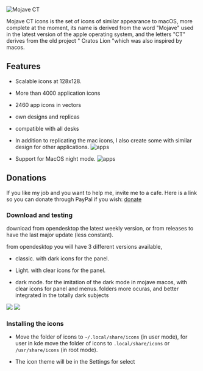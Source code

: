 

![Mojave CT](https://i.imgur.com/fhQKwGo.png)

 
Mojave CT icons is the set of icons of similar appearance to macOS, more complete at the moment, its name is derived from the word "Mojave" used in the latest version of the apple operating system, and the letters "CT" derives from the old project " Cratos Lion "which was also inspired by macos.


## Features
- Scalable icons at 128x128.
- More than 4000 application icons
- 2460 app icons in vectors
- own designs and replicas
- compatible with all desks



- In addition to replicating the mac icons, I also create some with similar design for other applications.
![apps](https://i.imgur.com/nRdUAwf.png)


- Support for MacOS night mode.
![apps](https://i.imgur.com/gz1yMPW.png)



## Donations
If you like my job and you want to help me, invite me to a cafe. Here is a link so you can donate through PayPal if you wish: [donate](https://www.paypal.me/zayronxio)

### Download and testing

download from opendesktop the latest weekly version, or from releases to have the last major update (less constant).

from opendesktop you will have 3 different versions available,

 - classic. with dark icons for the panel.

 - Light. with clear icons for the panel.

 - dark mode. for the imitation of the dark mode in mojave macos, with clear icons for panel and menus.
folders more ocuras, and better integrated in the totally dark subjects

[<img src="https://i.imgur.com/SWAXdFr.png">](https://www.opendesktop.org/p/1210856/#files-panel) [<img src="https://i.imgur.com/gxX8nJ0.png">](https://github.com/zayronxio/Mojave-CT/releases) 
### Installing the icons

   - Move the folder of icons to `~/.local/share/icons` (in user mode), for user in kde move the folder of icons to `.local/share/icons` or `/usr/share/icons` (in root mode).

   - The icon theme will be in the Settings for select




